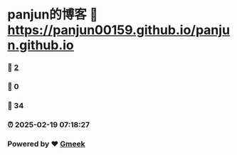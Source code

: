 # panjun的博客 :link: https://panjun00159.github.io/panjun.github.io 
### :page_facing_up: [2](https://panjun00159.github.io/panjun.github.io/tag.html) 
### :speech_balloon: 0 
### :hibiscus: 34 
### :alarm_clock: 2025-02-19 07:18:27 
### Powered by :heart: [Gmeek](https://github.com/Meekdai/Gmeek)
